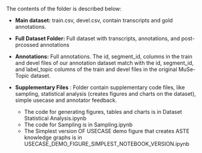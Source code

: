 The contents of the folder is described below:

- **Main dataset:** train.csv, devel.csv, contain transcripts and gold annotations.

- **Full Dataset Folder:** Full dataset with transcripts, annotations, and  post-prcossed annotations

- **Annotations:** Full annotations. The id, segment_id, columns in the train and devel files of our annotation dataset match with the id, segment_id, and label_topic columns of  the train and devel files in the original MuSe-Topic dataset.

- **Supplementary Files** : Folder contain supplementary code files, like sampling, statistical analysis (creates figures and charts on the dataset), simple usecase and annotator feedback.
  - The code for generating figures, tables and charts is in Dataset Statistical Analysis.ipynb
  - The code for Sampling is in Sampling.ipynb
  - The Simplest version OF USECASE demo figure that creates ASTE knowledge graphs is in USECASE_DEMO_FIGURE_SIMPLEST_NOTEBOOK_VERSION.ipynb
